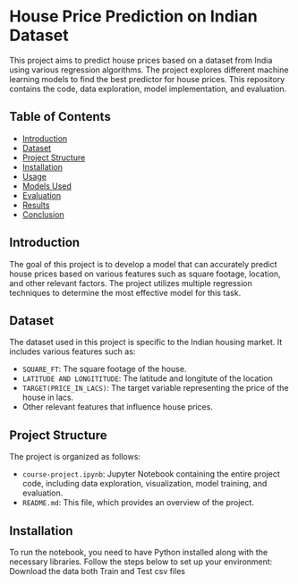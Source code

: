# House Price Prediction on Indian Dataset

This project aims to predict house prices based on a dataset from India using various regression algorithms. The project explores different machine learning models to find the best predictor for house prices. This repository contains the code, data exploration, model implementation, and evaluation.

## Table of Contents

- [Introduction](#introduction)
- [Dataset](#dataset)
- [Project Structure](#project-structure)
- [Installation](#installation)
- [Usage](#usage)
- [Models Used](#models-used)
- [Evaluation](#evaluation)
- [Results](#results)
- [Conclusion](#conclusion)

## Introduction

The goal of this project is to develop a model that can accurately predict house prices based on various features such as square footage, location, and other relevant factors. The project utilizes multiple regression techniques to determine the most effective model for this task.

## Dataset

The dataset used in this project is specific to the Indian housing market. It includes various features such as:

- `SQUARE_FT`: The square footage of the house.
- `LATITUDE AND LONGITITUDE`: The latitude and longitute of the location
- `TARGET(PRICE_IN_LACS)`: The target variable representing the price of the house in lacs.
- Other relevant features that influence house prices.

## Project Structure

The project is organized as follows:

- `course-project.ipynb`: Jupyter Notebook containing the entire project code, including data exploration, visualization, model training, and evaluation.
- `README.md`: This file, which provides an overview of the project.

## Installation

To run the notebook, you need to have Python installed along with the necessary libraries. Follow the steps below to set up your environment:
Download the data both Train and Test csv files

